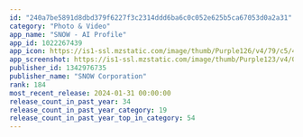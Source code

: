 ```yaml
---
id: "240a7be5891d8dbd379f6227f3c2314ddd6ba6c0c052e625b5ca67053d0a2a31"
category: "Photo & Video"
app_name: "SNOW - AI Profile"
app_id: 1022267439
app_icon: https://is1-ssl.mzstatic.com/image/thumb/Purple126/v4/79/c5/44/79c54427-e27c-66e0-62fd-8acacd1d1722/AppIcon-0-0-1x_U007emarketing-0-2-0-85-220.png/1024x1024bb.png
app_screenshot: https://is1-ssl.mzstatic.com/image/thumb/Purple123/v4/05/ba/08/05ba082b-54f0-8d29-d0d3-034f63a45cfe/c7d4f351-3bb9-4315-ae96-5d99fdbbdbdc_03.png/1242x2688bb.png
publisher_id: 1342976735
publisher_name: "SNOW Corporation"
rank: 184
most_recent_release: 2024-01-31 00:00:00
release_count_in_past_year: 34
release_count_in_past_year_category: 19
release_count_in_past_year_top_in_category: 54
---
```

